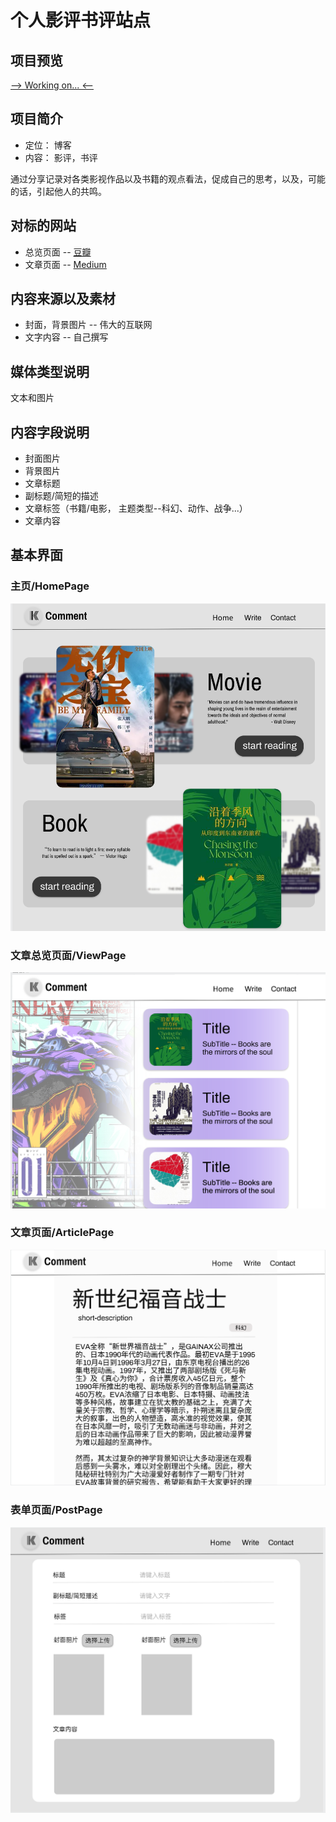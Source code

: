 # 个人影评书评站点

## 项目预览
[--> Working on... <--](https://kiameow.github.io/hdu_web_final_lab/final_lab)

## 项目简介

- 定位： 博客
- 内容： 影评，书评

通过分享记录对各类影视作品以及书籍的观点看法，促成自己的思考，以及，可能的话，引起他人的共鸣。

## 对标的网站

- 总览页面 -- [豆瓣](https://m.douban.com/movie/)
- 文章页面 -- [Medium](https://medium.com/)

## 内容来源以及素材

- 封面，背景图片 -- 伟大的互联网
- 文字内容 -- 自己撰写

## 媒体类型说明

文本和图片

## 内容字段说明

- 封面图片
- 背景图片
- 文章标题
- 副标题/简短的描述
- 文章标签（书籍/电影， 主题类型--科幻、动作、战争...）
- 文章内容

## 基本界面

### 主页/HomePage
![](readme_img/HomePage.png)
### 文章总览页面/ViewPage
![](readme_img/ViewPage.png)
### 文章页面/ArticlePage
![](readme_img/ArticlePage.png)
### 表单页面/PostPage
![](readme_img/PostPage.png)



